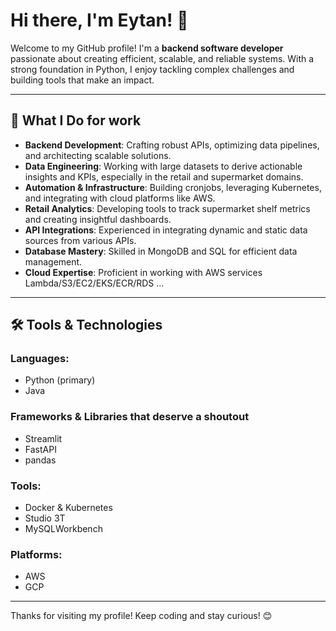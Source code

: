 # Hi there, I'm Eytan! 👋

Welcome to my GitHub profile! I'm a **backend software developer** passionate about creating efficient, scalable, and reliable systems. With a strong foundation in Python, I enjoy tackling complex challenges and building tools that make an impact.

---

## 🚀 What I Do for work

- **Backend Development**: Crafting robust APIs, optimizing data pipelines, and architecting scalable solutions.
- **Data Engineering**: Working with large datasets to derive actionable insights and KPIs, especially in the retail and supermarket domains.
- **Automation & Infrastructure**: Building cronjobs, leveraging Kubernetes, and integrating with cloud platforms like AWS.
- **Retail Analytics**: Developing tools to track supermarket shelf metrics and creating insightful dashboards.
- **API Integrations**: Experienced in integrating dynamic and static data sources from various APIs.
- **Database Mastery**: Skilled in MongoDB and SQL for efficient data management.
- **Cloud Expertise**: Proficient in working with AWS services Lambda/S3/EC2/EKS/ECR/RDS ...

---

## 🛠️ Tools & Technologies

### Languages:
- Python (primary)
- Java

### Frameworks & Libraries that deserve a shoutout
- Streamlit
- FastAPI
- pandas

### Tools:
- Docker & Kubernetes
- Studio 3T
- MySQLWorkbench

### Platforms:
- AWS
- GCP

---

Thanks for visiting my profile! Keep coding and stay curious! 😊

